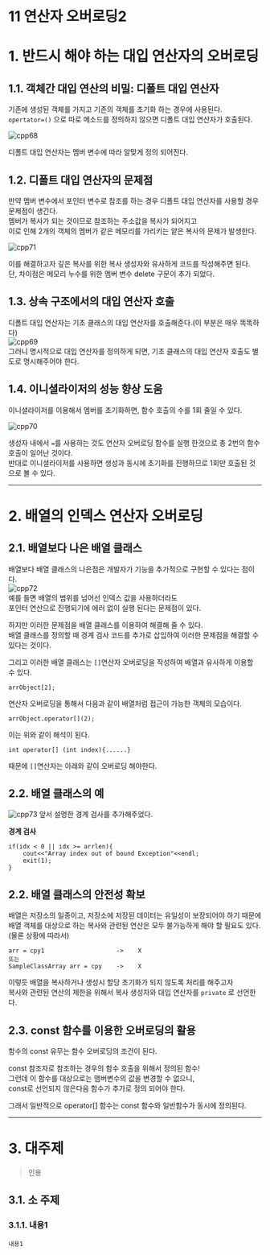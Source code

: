 11 연산자 오버로딩2
=======================
# 1. 반드시 해야 하는 대입 연산자의 오버로딩
## 1.1. 객체간 대입 연산의 비밀: 디폴트 대입 연산자      
기존에 생성된 객체를 가지고 기존의 객체를 초기화 하는 경우에 사용된다.        
```opertator=()``` 으로 따로 메소드를 정의하지 않으면 디폴트 대입 연산자가 호출된다. 
    
![cpp68](https://user-images.githubusercontent.com/50267433/75637660-3f364a00-5c6b-11ea-9fa2-efa322484945.PNG)   
    
디폴트 대입 연산자는 멤버 변수에 따라 알맞게 정의 되어진다.     
    
## 1.2. 디폴트 대입 연산자의 문제점
만약 멤버 변수에서 포인터 변수로 참조를 하는 경우 디폴트 대입 연산자를 사용할 경우 문제점이 생긴다.     
멤버가 복사가 되는 것이므로 참조하는 주소값을 복사가 되어지고       
이로 인해 2개의 객체의 멤버가 같은 메모리를 가리키는 얕은 복사의 문제가 발생한다.      
    
![cpp71](https://user-images.githubusercontent.com/50267433/75637793-d7343380-5c6b-11ea-8d0e-091afcfede5e.PNG)   
     
이를 해결하고자 깊은 복사를 위한 복사 생성자와 유사하게 코드를 작성해주면 된다.  
단, 차이점은 메모리 누수를 위한 멤버 변수 delete 구문이 추가 되었다.  
   
## 1.3. 상속 구조에서의 대입 연산자 호출   
디폴트 대입 연산자는 기초 클래스의 대입 연산자를 호출해준다.(이 부분은 매우 똑똑하다)         
![cpp69](https://user-images.githubusercontent.com/50267433/75639744-a527cf00-5c75-11ea-93cb-8d8e8a3593d2.PNG)      
그러니 명시적으로 대입 연산자를 정의하게 되면, 기초 클래스의 대입 연산자 호출도 별도로 명시해주어야 한다.       

## 1.4. 이니셜라이저의 성능 향상 도움
이니셜라이저를 이용해서 멤버를 초기화하면, 함수 호출의 수를 1회 줄일 수 있다.     
    
![cpp70](https://user-images.githubusercontent.com/50267433/75639790-d56f6d80-5c75-11ea-936f-68b89dfb1514.PNG)   
       
생성자 내에서 ```=```를 사용하는 것도 연산자 오버로딩 함수를 실행 한것으로 총 2번의 함수 호출이 일어난 것이다.       
반대로 이니셜라이저를 사용하면 생성과 동시에 초기화를 진행하므로 1회만 호출된 것으로 볼 수 있다.        
      
*** 
# 2. 배열의 인덱스 연산자 오버로딩 
## 2.1. 배열보다 나은 배열 클래스     
배열보다 배열 클래스의 나은점은 개발자가 기능을 추가적으로 구현할 수 있다는 점이다.      
![cpp72](https://user-images.githubusercontent.com/50267433/75640711-4fedbc80-5c79-11ea-81e4-f1439efb26d5.PNG)       
예를 들면 배열의 범위를 넘어선 인덱스 값을 사용하더라도        
포인터 연산으로 진행되기에 에러 없이 실행 된다는 문제점이 있다.       
  
하지만 이러한 문제점을 배열 클래스를 이용하여 해결해 줄 수 있다.     
배열 클래스를 정의할 때 경계 검사 코드를 추가로 삽입하여 이러한 문제점을 해결할 수 있다는 것이다.         
  
그리고 이러한 배열 클래스는 ```[]```연산자 오버로딩을 작성하여 배열과 유사하게 이용할 수 있다.      
      
```
arrObject[2];
```
연산자 오버로딩을 통해서 다음과 같이 배열처럼 접근이 가능한 객체의 모습이다.      

```
arrObject.operator[](2);
```
이는 위와 같이 해석이 된다.  

```
int operator[] (int index){......}
```   
때문에 ```[]```연산자는 아래와 같이 오버로딩 해야한다.    
   
## 2.2. 배열 클래스의 예
![cpp73](https://user-images.githubusercontent.com/50267433/75641125-8e37ab80-5c7a-11ea-87ef-7cb2790e3159.PNG)
앞서 설명한 경계 검사를 추가해주었다.    
   
**경계 검사**
```
if(idx < 0 || idx >= arrlen){
    cout<<"Array index out of bound Exception"<<endl;
    exit(1);
}
```
## 2.2. 배열 클래스의 안전성 확보   
배열은 저장소의 일종이고, 저장소에 저장된 데이터는 유일성이 보장되어야 하기 때문에     
배열 객체를 대상으로 하는 복사와 관련된 연산은 모두 불가능하게 해야 할 필요도 있다.(물론 상황에 따라서)      
   
   
```
arr = cpy1                    ->    X
또는
SampleClassArray arr = cpy    ->    X
```   
이렇듯 배열을 복사하거나 생성시 할당 초기화가 되지 않도록 처리를 해주고자  
복사와 관련된 연산의 제한을 위해서 복사 생성자와 대입 연산자를 ```private``` 로 선언한다.

## 2.3. const 함수를 이용한 오버로딩의 활용   
함수의 const 유무는 함수 오버로딩의 조건이 된다.      
    
const 참조자로 참조하는 경우의 함수 호출을 위해서 정의된 함수!     
그런데 이 함수를 대상으로는 맴버변수의 값을 변경할 수 없으니,      
const로 선언되지 않은다음 함수가 추가로 정의 되어야 한다.     
        
그래서 일반적으로 operator[] 함수는 const 함수와 일반함수가 동시에 정의된다.        
    
***
# 3. 대주제
> 인용
## 3.1. 소 주제
### 3.1.1. 내용1
```
내용1
```
